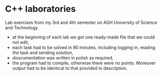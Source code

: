 # C++ laboratories

Lab exercises from my 3rd and 4th semester on AGH University of Science and Technology.
- at the beginning of each lab we got one ready-made file that we could not edit,
- each task had to be solved in 90 minutes, including logging in, reading the task and sending solution,
- doucumentation was written in polish as required,
- the program had to compile, otherwise there were no points. Moreover output had to be identical to that provided in description.
